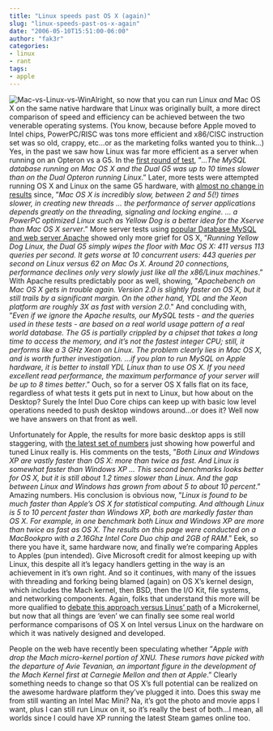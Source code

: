 ```yaml
---
title: "Linux speeds past OS X (again)"
slug: "linux-speeds-past-os-x-again"
date: "2006-05-10T15:51:00-06:00"
author: "fak3r"
categories:
- linux
- rant
tags:
- apple
---
```


![Mac-vs-Linux-vs-Win](http://fak3r.com/wp-content/uploads/2006/06/mac-vs-linux-vs-win.jpg)Alright, so now that you can run Linux _and_ Mac OS X on the same native hardware that Linux was originally built, a more direct comparison of speed and efficiency can be achieved between the two venerable operating systems.  (You know, because before Apple moved to Intel chips, PowerPC/RISC was tons more efficient and x86/CISC instruction set was so old, crappy, etc…or as the marketing folks wanted you to think…)  Yes, in the past we saw how Linux was far more efficient as a server when running on an Opteron vs a G5.  In the [first round of test](http://www.anandtech.com/mac/showdoc.aspx?i=2436&p=8), ”_…The MySQL database running on Mac OS X and the Dual G5 was up to 10 times slower than on the Dual Opteron running Linux_.”  Later, more tests were attempted running OS X and Linux on the same G5 hardware, with [almost no change in results](http://www.anandtech.com/mac/showdoc.aspx?i=2436&p=8) since, ”_Mac OS X is incredibly slow, between 2 and 5(!) times slower, in creating new threads … the performance of server applications depends greatly on the threading, signaling and locking engine. … a PowerPC optimized Linux such as Yellow Dog is a better idea for the Xserve than Mac OS X server_.”  More server tests using [popular Database MySQL and web server Apache](http://www.anandtech.com/mac/showdoc.aspx?i=2520) showed only more grief for OS X, ”_Running Yellow Dog Linux, the Dual G5 simply wipes the floor with Mac OS X: 411 versus 113 queries per second. It gets worse at 10 concurrent users: 443 queries per second on Linux versus 62 on Mac Os X. Around 20 connections, performance declines only very slowly just like all the x86/Linux machines_.”  With Apache results predictably poor as well, showing, ”_Apachebench on Mac OS X gets in trouble again. Version 2.0 is slightly faster on OS X, but it still trails by a significant margin. On the other hand, YDL and the Xeon platform are roughly 3X as fast with version 2.0_.”  And concluding with, ”_Even if we ignore the Apache results, our MySQL tests - and the queries used in these tests - are based on a real world usage pattern of a real world database. The G5 is partially crippled by a chipset that takes a long time to access the memory, and it’s not the fastest integer CPU; still, it performs like a 3 GHz Xeon on Linux. The problem clearly lies in Mac OS X, and is worth further investigation. …if you plan to run MySQL on Apple hardware, it is better to install YDL Linux than to use OS X. If you need excellent read performance, the maximum performance of your server will be up to 8 times better_.”  Ouch, so for a server OS X falls flat on its face, regardless of what tests it gets put in next to Linux, but how about on the Desktop?  Surely the Intel Duo Core chips can keep up with basic low level operations needed to push desktop windows around…or does it?  Well now we have answers on that front as well.

Unfortunately for Apple, the results for more basic desktop apps is still staggering, with [the latest set of numbers](http://sekhon.berkeley.edu/macosx/intel.html)  just showing how powerful and tuned Linux really is.  His comments on the tests, ”_Both Linux and Windows XP are vastly faster than OS X: more than twice as fast. And Linux is somewhat faster than Windows XP … This second benchmarks looks better for OS X, but it is still about 1.2 times slower than Linux. And the gap between Linux and Windows has grown from about 5 to about 10 percent_.”  Amazing numbers.  His conclusion is obvious now, ”_Linux is found to be much faster than Apple’s OS X for statistical computing. And although Linux is 5 to 10 percent faster than Windows XP, both are markedly faster than OS X. For example, in one benchmark both  Linux and Windows XP are more than twice as fast as OS X. The results on this page were conducted on a MacBookpro with a 2.16Ghz Intel Core Duo chip and 2GB of RAM_.”  Eek, so there you have it, same hardware now, and finally we’re comparing Apples to Apples (pun intended).  Give Microsoft credit for almost keeping up with Linux, this despite all it’s legacy handlers getting in the way is an achievement in it’s own right.  And so it continues, with many of the issues with threading and forking being blamed (again) on OS X’s kernel design, which includes the Mach kernel, then BSD, then the I/O Kit, file systems, and networking components.  Again, folks that understand this more will be more qualified to [debate this approach versus Linus’ path](http://www.realworldtech.com/forums/index.cfm?action=detail&PostNum=4342&Thread=12&entryID=66630&roomID=11) of a Microkernel, but now that all things are ‘even’ we can finally see some real world performance comparisons of OS X on Intel versus Linux on the hardware on which it was natively designed and developed.

People on the web have recently been speculating whether ”_Apple with drop the Mach micro-kernel portion of XNU. These rumors have picked with the departure of Avie Tevanian, an important figure in the development of the Mach Kernel first at Carnegie Mellon and then at Apple_.”  Clearly something needs to change so that OS X’s full potential can be realized on the awesome hardware platform they’ve plugged it into.  Does this sway me from still wanting an Intel Mac Mini?  Na, it’s got the photo and movie apps I want, plus I can still run Linux on it, so it’s really the best of both…I mean, all worlds since I could have XP running the latest Steam games online too.
